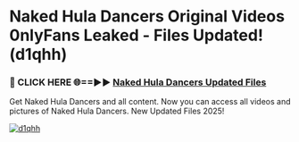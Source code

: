 # Naked Hula Dancers Original Videos 0nlyFans Leaked - Files Updated! (d1qhh)

<h3>🔴 CLICK HERE 🌐==►► <a href="https://tinyurl.com/up5wt9bj" rel="nofollow">Naked Hula Dancers Updated Files</a></h3>

Get Naked Hula Dancers and all content. Now you can access all videos and pictures of Naked Hula Dancers. New Updated Files 2025!

[![d1qhh](https://i.imgur.com/ABiUzMV.gif)](https://tinyurl.com/up5wt9bj)
